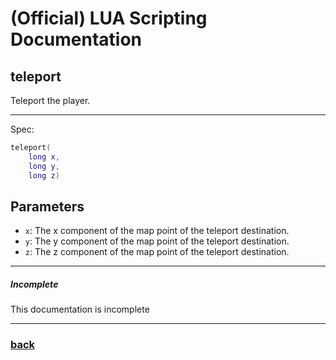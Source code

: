 
# (Official) LUA Scripting Documentation

## teleport

Teleport the player.

___

Spec:

```lua
teleport(
	long x,
	long y,
	long z)
```

## Parameters

- `x`: The x component of the map point of the teleport destination.
- `y`: The y component of the map point of the teleport destination.
- `z`: The z component of the map point of the teleport destination.

___

##### Incomplete

This documentation is incomplete

___

### [back](../other)
